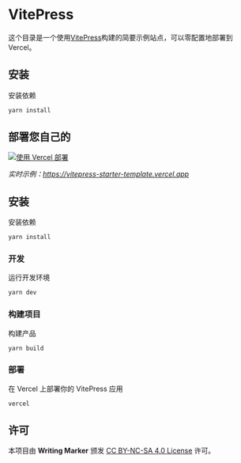 # VitePress

<!-- markdownlint-disable MD024 MD034 -->

这个目录是一个使用[VitePress](https://vitepress.vuejs.org/)构建的简要示例站点，可以零配置地部署到Vercel。

## 安装

安装依赖

```sh
yarn install
```

## 部署您自己的

[![使用 Vercel 部署](https://vercel.com/button)](https://vercel.com/new/clone?repository-url=https://github.com/vercel/vercel/tree/main/examples/vitepress&template=vitepress)

_实时示例：https://vitepress-starter-template.vercel.app_

## 安装

安装依赖

```sh
yarn install
```

### 开发

运行开发环境

```sh
yarn dev
```

### 构建项目

构建产品

```sh
yarn build
```

### 部署

在 Vercel 上部署你的 VitePress 应用

```sh
vercel
```

## 许可

本项目由 **Writing Marker** 颁发 [CC BY-NC-SA 4.0 License](https://creativecommons.org/licenses/by-nc-sa/4.0/) 许可。
